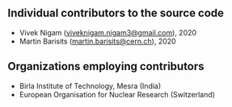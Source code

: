 ## Individual contributors to the source code
* Vivek Nigam (<viveknigam.nigam3@gmail.com>), 2020
* Martin Barisits (<martin.barisits@cern.ch>), 2020

## Organizations employing contributors
* Birla Institute of Technology, Mesra (India)
* European Organisation for Nuclear Research (Switzerland)
